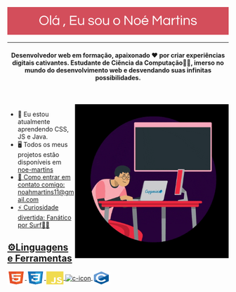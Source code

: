 ![Logo](https://github.com/noe-martins/noe-martins/blob/main/Title_github.png)
<hr>
<h4 align="center">Desenvolvedor web em formação, apaixonado ❤️ por criar experiências digitais cativantes. Estudante de Ciência da Computação🧑‍💻, imerso no mundo do desenvolvimento web e desvendando suas infinitas possibilidades.</h4>
<br>

<div style="display: inline_block"><br>
    <img align="right" height="350" alt="coding-time" src="code_.gif">
    <ul>
        <li align="left">🌱 Eu estou atualmente aprendendo CSS, JS e Java.</li>
        <li align="left">🖥️ Todos os meus projetos estão disponíveis em <a href="https://github.com/noe-martins">noe-martins</li>
        <li align="left">📧 Como entrar em contato comigo: <a href="noahmartins11@gmail.com">noahmartins11@gmail.com</li>
        <li align="left">⚡ Curiosidade divertida: Fanático por Surf🏄🏽</li>
    </ul>  
    <h2>⚙️Linguagens e Ferramentas</h2>
    <img align="center" height="30" width="40" alt="html-icon" src="https://raw.githubusercontent.com/devicons/devicon/master/icons/html5/html5-original.svg">
    <img align="center" height="30" width="40" alt="css-icon" src="https://raw.githubusercontent.com/devicons/devicon/master/icons/css3/css3-original.svg">
    <img align="center" height="30" width="40" alt="js-icon"  src="https://raw.githubusercontent.com/devicons/devicon/master/icons/javascript/javascript-plain.svg">
    <img align="center" height="30" width="40" alt="c-icon" src="https://www.flaticon.com/free-icons/java" title="java icons">
    <img align="center" height="30" width="40" alt="c-icon" src="https://raw.githubusercontent.com/devicons/devicon/master/icons/c/c-original.svg">
</div>

<!--
**noe-martins/noe-martins** is a ✨ _special_ ✨ repository because its `README.md` (this file) appears on your GitHub profile.

Here are some ideas to get you started:

- 🔭 I’m currently working on ...
- 🌱 I’m currently learning ...
- 👯 I’m looking to collaborate on ...
- 🤔 I’m looking for help with ...
- 💬 Ask me about ...
- 📫 How to reach me: ...
- 😄 Pronouns: ...
- ⚡ Fun fact: ...
-->
